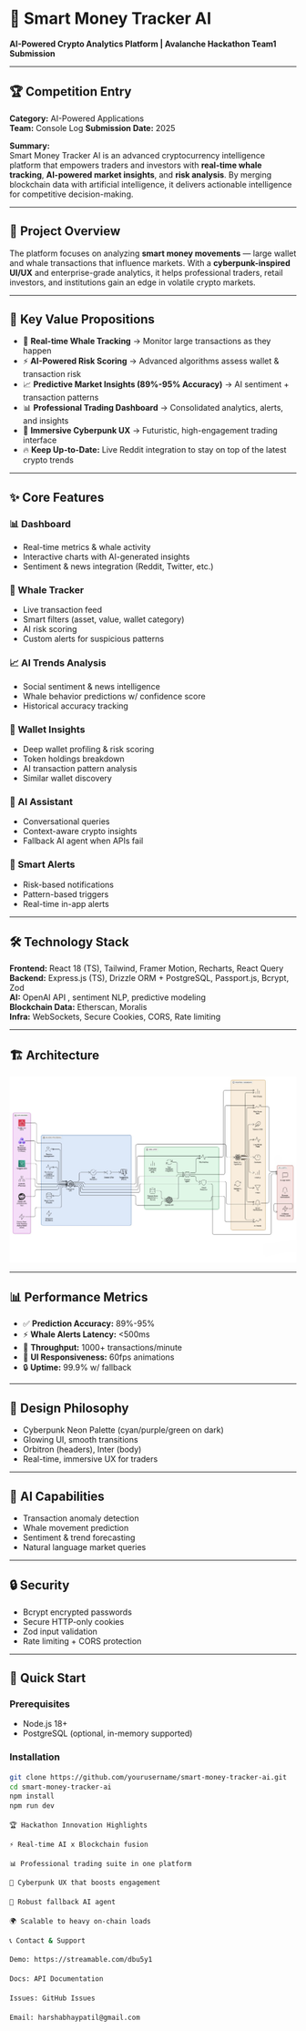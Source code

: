 # 🚀 Smart Money Tracker AI
**AI-Powered Crypto Analytics Platform | Avalanche Hackathon Team1 Submission**

---

## 🏆 Competition Entry
**Category:** AI-Powered Applications  
**Team:** Console Log 
**Submission Date:** 2025  

**Summary:**  
Smart Money Tracker AI is an advanced cryptocurrency intelligence platform that empowers traders and investors with **real-time whale tracking**, **AI-powered market insights**, and **risk analysis**. By merging blockchain data with artificial intelligence, it delivers actionable intelligence for competitive decision-making.  

---

## 🎯 Project Overview
The platform focuses on analyzing **smart money movements** — large wallet and whale transactions that influence markets. With a **cyberpunk-inspired UI/UX** and enterprise-grade analytics, it helps professional traders, retail investors, and institutions gain an edge in volatile crypto markets.  

---

## 🌟 Key Value Propositions
- 🐋 **Real-time Whale Tracking** → Monitor large transactions as they happen  
- ⚡ **AI-Powered Risk Scoring** → Advanced algorithms assess wallet & transaction risk  
- 📈 **Predictive Market Insights (89%-95% Accuracy)** → AI sentiment + transaction patterns  
- 📊 **Professional Trading Dashboard** → Consolidated analytics, alerts, and insights  
- 🎨 **Immersive Cyberpunk UX** → Futuristic, high-engagement trading interface  
- 🔥 **Keep Up-to-Date:** Live Reddit integration to stay on top of the latest crypto trends  

---

## ✨ Core Features
### 📊 Dashboard  
- Real-time metrics & whale activity  
- Interactive charts with AI-generated insights  
- Sentiment & news integration (Reddit, Twitter, etc.)  

### 🐋 Whale Tracker  
- Live transaction feed  
- Smart filters (asset, value, wallet category)  
- AI risk scoring  
- Custom alerts for suspicious patterns  

### 📈 AI Trends Analysis  
- Social sentiment & news intelligence  
- Whale behavior predictions w/ confidence score  
- Historical accuracy tracking  

### 👤 Wallet Insights  
- Deep wallet profiling & risk scoring  
- Token holdings breakdown  
- AI transaction pattern analysis  
- Similar wallet discovery  

### 🤖 AI Assistant  
- Conversational queries  
- Context-aware crypto insights  
- Fallback AI agent when APIs fail  

### 🔔 Smart Alerts  
- Risk-based notifications  
- Pattern-based triggers  
- Real-time in-app alerts  

---

## 🛠️ Technology Stack
**Frontend:** React 18 (TS), Tailwind, Framer Motion, Recharts, React Query  
**Backend:** Express.js (TS), Drizzle ORM + PostgreSQL, Passport.js, Bcrypt, Zod  
**AI:** OpenAI API , sentiment NLP, predictive modeling  
**Blockchain Data:** Etherscan, Moralis  
**Infra:** WebSockets, Secure Cookies, CORS, Rate limiting  

---

## 🏗️ Architecture
![Architecture Diagram](./architecture.jpg)


---

## 📊 Performance Metrics
- ✅ **Prediction Accuracy:** 89%-95%  
- ⚡ **Whale Alerts Latency:** <500ms  
- 🔄 **Throughput:** 1000+ transactions/minute  
- 🎨 **UI Responsiveness:** 60fps animations  
- 🔒 **Uptime:** 99.9% w/ fallback  

---

## 🎨 Design Philosophy
- Cyberpunk Neon Palette (cyan/purple/green on dark)  
- Glowing UI, smooth transitions  
- Orbitron (headers), Inter (body)  
- Real-time, immersive UX for traders  

---

## 🧠 AI Capabilities
- Transaction anomaly detection  
- Whale movement prediction  
- Sentiment & trend forecasting  
- Natural language market queries  

---

## 🔒 Security
- Bcrypt encrypted passwords  
- Secure HTTP-only cookies  
- Zod input validation  
- Rate limiting + CORS protection  

---

## 🚀 Quick Start
### Prerequisites
- Node.js 18+  
- PostgreSQL (optional, in-memory supported)  

### Installation
```bash
git clone https://github.com/yourusername/smart-money-tracker-ai.git
cd smart-money-tracker-ai
npm install
npm run dev

🏆 Hackathon Innovation Highlights

⚡ Real-time AI x Blockchain fusion

📊 Professional trading suite in one platform

🎨 Cyberpunk UX that boosts engagement

🤖 Robust fallback AI agent

🌍 Scalable to heavy on-chain loads

📞 Contact & Support

Demo: https://streamable.com/dbu5y1

Docs: API Documentation

Issues: GitHub Issues

Email: harshabhaypatil@gmail.com
